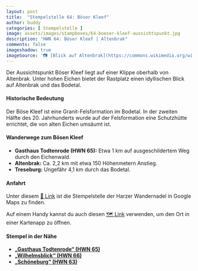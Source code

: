 ```yaml
---
layout: post
title:  "Stempelstelle 64: Böser Kleef"
author: buddy
categories: [ Stempelstelle ]
image: assets/images/stampboxes/64-boeser-kleef-aussichtspunkt.jpg
description: "HWN 64: Böser Kleef | Altenbrak"
comments: false
imageshadow: true
imageSource: '📷 [Blick auf Altenbrak](https://commons.wikimedia.org/wiki/File:Blick_auf_Altenbrak.jpg) von <a href="https://de.wikipedia.org/wiki/Benutzer:Hejkal" class="extiw" title="de:Benutzer:Hejkal">Benutzer:Hejkal</a> unter Lizenz [CC BY-SA 2.0 de](https://creativecommons.org/licenses/by-sa/2.0/de/deed.en)'
---
```


Der Aussichtspunkt Böser Kleef liegt auf einer Klippe oberhalb von Altenbrak. Unter hohen Eichen bietet der Rastplatz einen idyllischen Blick auf Altenbrak und das Bodetal.

#### Historische Bedeutung

Der Böse Kleef ist eine Granit-Felsformation im Bodetal. In der zweiten Hälfte des 20. Jahrhunderts wurde auf der Felsformation eine Schutzhütte errichtet, die von alten Eichen umsäumt ist.

#### Wanderwege zum Bösen Kleef

- **Gasthaus Todtenrode (HWN 65):** Etwa 1 km auf ausgeschildertem Weg durch den Eichenwald.
- **Altenbrak:** Ca. 2,2 km mit etwa 150 Höhenmetern Anstieg.
- **Treseburg:** Ungefähr 4,1 km durch das Bodetal.

#### Anfahrt

Unter diesem [📍 Link](https://www.google.com/maps/dir/?api=1&origin=&destination=51.73003%2C%2010.94957) ist die Stempelstelle der Harzer Wandernadel in Google Maps zu finden.

<div class="android-only">
  Auf einem Handy kannst du auch diesen 
  <a href="geo:51.73003,10.94957">🗺️ Link</a> 
  verwenden, um den Ort in einer Kartenapp zu öffnen.
  <p></p>
</div>

#### Stempel in der Nähe

- [**„Gasthaus Todtenrode“ (HWN 65)**](/stempelstelle-65-gasthaus-todtenrode)
- [**„Wilhelmsblick“ (HWN 66)**](/stempelstelle-66-wilhelmsblick-aussichtspunkt)
- [**„Schöneburg“ (HWN 63)**](/stempelstelle-63-schoeneburg-aussichtspunkt)
